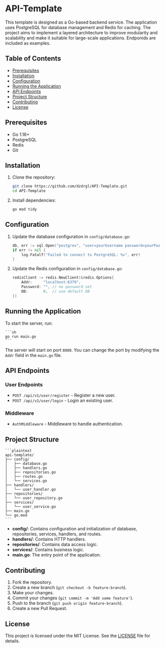 # API-Template

This template is designed as a Go-based backend service. The application uses PostgreSQL for database management and Redis for caching. The project aims to implement a layered architecture to improve modularity and scalability and make it suitable for large-scale applications. Endponids are included as examples.
## Table of Contents

- [Prerequisites](#prerequisites)
- [Installation](#installation)
- [Configuration](#configuration)
- [Running the Application](#running-the-application)
- [API Endpoints](#api-endpoints)
- [Project Structure](#project-structure)
- [Contributing](#contributing)
- [License](#license)

## Prerequisites

- Go 1.16+
- PostgreSQL
- Redis
- Git

## Installation

1. Clone the repository:

    ```sh
    git clone https://github.com/dzdrgl/API-Template.git
    cd API-Template
    ```

2. Install dependencies:

    ```sh
    go mod tidy
    ```

## Configuration

1. Update the database configuration in `config/database.go`:

    ```go
    db, err := sql.Open("postgres", "user=yourUsername password=yourPassword dbname=your_DB sslmode=disable")
    if err != nil {
        log.Fatalf("Failed to connect to PostgreSQL: %v", err)
    }
    ```

2. Update the Redis configuration in `config/database.go`:

    ```go
    redisClient := redis.NewClient(&redis.Options{
        Addr:     "localhost:6379",
        Password: "", // no password set
        DB:       0,  // use default DB
    })
    ```

## Running the Application

To start the server, run:

    ```sh
    go run main.go
    ```

The server will start on port `8080`. You can change the port by modifying the `Addr` field in the `main.go` file.

## API Endpoints

### User Endpoints

- `POST /api/v1/user/register` - Register a new user.
- `POST /api/v1/user/login` - Login an existing user.

### Middleware

- `AuthMiddleware` - Middleware to handle authentication.

## Project Structure

    ```plaintext
    api-template/
    ├── config/
    │   ├── database.go
    │   ├── handlers.go
    │   ├── repositories.go
    │   ├── routes.go
    │   └── services.go
    ├── handlers/
    │   └── user_handler.go
    ├── repositories/
    │   └── user_repository.go
    ├── services/
    │   └── user_service.go
    ├── main.go
    └── go.mod
    ```

- **config/**: Contains configuration and initialization of database, repositories, services, handlers, and routes.
- **handlers/**: Contains HTTP handlers.
- **repositories/**: Contains data access logic.
- **services/**: Contains business logic.
- **main.go**: The entry point of the application.

## Contributing

1. Fork the repository.
2. Create a new branch (`git checkout -b feature-branch`).
3. Make your changes.
4. Commit your changes (`git commit -m 'Add some feature'`).
5. Push to the branch (`git push origin feature-branch`).
6. Create a new Pull Request.

## License

This project is licensed under the MIT License. See the [LICENSE](LICENSE) file for details.
